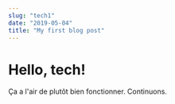 ```yaml
---
slug: "tech1"
date: "2019-05-04"
title: "My first blog post"
---
```


# Hello, tech! 

Ça a l'air de plutôt bien fonctionner. Continuons.
